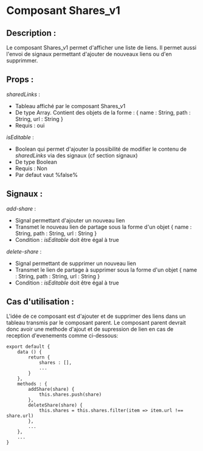 # Composant Shares_v1

## Description :

Le composant Shares_v1 permet d'afficher une liste de liens. Il permet aussi l'envoi de signaux permettant d'ajouter de nouveaux liens ou d'en supprimmer.

## Props :

*sharedLinks* : 

- Tableau affiché par le composant Shares_v1
- De type Array. Contient des objets de la forme : { name : String, path : String, url : String }
- Requis : oui

*isEditable* : 

- Boolean qui permet d'ajouter la possibilité de modifier le contenu de *sharedLinks* via des signaux (cf section signaux)
- De type Boolean
- Requis : Non
- Par defaut vaut %false%

## Signaux :

*add-share* :

- Signal permettant d'ajouter un nouveau lien
- Transmet le nouveau lien de partage sous la forme d'un objet  { name : String, path : String, url : String } 
- Condition : *isEditable* doit être égal à true



*delete-share* :
- Signal permettant de supprimer un nouveau lien
- Transmet le lien de partage à supprimer sous la forme d'un objet  { name : String, path : String, url : String } 
- Condition : *isEditable* doit être égal à true

## Cas d'utilisation :

L'idée de ce composant est d'ajouter et de supprimer des liens dans un tableau transmis par le composant parent. Le composant parent devrait donc avoir une methode d'ajout et de supression de lien en cas de reception d'evenements comme ci-dessous:

    export default {
        data () {
            return {
                shares : [],
                ...
            }
        },
        methods : {
            addShare(share) {
                this.shares.push(share)
            },
            deleteShare(share) {
                this.shares = this.shares.filter(item => item.url !== share.url)
            },
            ...
        },
        ...    
    }
